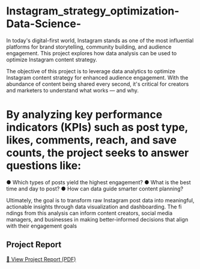 # Instagram_strategy_optimization-Data-Science-
In today's digital-first world, Instagram stands as one of the most influential platforms for brand storytelling, community building, and audience engagement. This project explores how data analysis can be used to optimize Instagram content strategy.

The objective of this project is to leverage data analytics to optimize Instagram content strategy for enhanced audience engagement. With the abundance of content being shared every second, it's critical for creators and marketers to understand what works — and why.

# By analyzing key performance indicators (KPIs) such as post type, likes, comments, reach, and save counts, the project seeks to answer questions like:
● Which types of posts yield the highest engagement?
● What is the best time and day to post?
● How can data guide smarter content planning?

Ultimately, the goal is to transform raw Instagram post data into meaningful, actionable insights through data visualization and dashboarding. The fi ndings from this analysis can inform content creators, social media managers, and businesses in making better-informed decisions that align with their engagement goals

## Project Report

[📄 View Project Report (PDF)](https://github.com/SyntaxNinja246/Instagram_strategy_optimization-Data-Science-/blob/8988a856fc0726c8b9f511ca8ba2dfb2022a93fe/%E2%80%9CINSTAGRAM%20CONTENT%20OPTIMIZATION%20USING%20DATA%20ANALYSIS%20-%20(PYTHON)%E2%80%9D.pdf)

